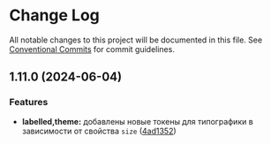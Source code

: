 # Change Log

All notable changes to this project will be documented in this file.
See [Conventional Commits](https://conventionalcommits.org) for commit guidelines.

## 1.11.0 (2024-06-04)


### Features

* **labelled,theme:** добавлены новые токены для типографики в зависимости от свойства `size` ([4ad1352](#))
